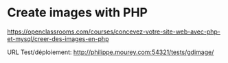 # Create images with PHP
https://openclassrooms.com/courses/concevez-votre-site-web-avec-php-et-mysql/creer-des-images-en-php

URL Test/déploiement: http://philippe.mourey.com:54321/tests/gdimage/
